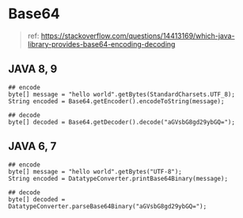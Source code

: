 # Base64
> ref: https://stackoverflow.com/questions/14413169/which-java-library-provides-base64-encoding-decoding

## JAVA 8, 9
```
## encode
byte[] message = "hello world".getBytes(StandardCharsets.UTF_8);
String encoded = Base64.getEncoder().encodeToString(message);

## decode
byte[] decoded = Base64.getDecoder().decode("aGVsbG8gd29ybGQ=");

```

## JAVA 6, 7
```
## encode
byte[] message = "hello world".getBytes("UTF-8");
String encoded = DatatypeConverter.printBase64Binary(message);

## decode
byte[] decoded = DatatypeConverter.parseBase64Binary("aGVsbG8gd29ybGQ=");

```
